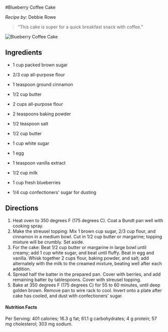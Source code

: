 #Blueberry Coffee Cake

*Recipe by*: Debbie Rowe

> "This cake is super for a quick breakfast snack with coffee."

![Blueberry Coffee Cake](img/Blueberry-Coffee-Cake.jpg) 



## Ingredients

- 1 cup packed brown sugar
- 2/3 cup all-purpose flour
- 1 teaspoon ground cinnamon
- 1/2 cup butter
- 2 cups all-purpose flour
- 2 teaspoons baking powder
- 1/2 teaspoon salt


- 1/2 cup butter
- 1 cup white sugar
- 1 egg
- 1 teaspoon vanilla extract
- 1/2 cup milk
- 1 cup fresh blueberries
- 1/4 cup confectioners' sugar for dusting



## Directions

1. Heat oven to 350 degrees F (175 degrees C). Coat a Bundt pan well with cooking spray.
2. Make the streusel topping: Mix 1 brown cup sugar, 2/3 cup flour, and cinnamon in a medium bowl. Cut in 1/2 cup butter or margarine; topping mixture will be crumbly. Set aside.
3. For the cake: Beat 1/2 cup butter or margarine in large bowl until creamy; add 1 cup white sugar, and beat until fluffy. Beat in egg and vanilla. Whisk together 2 cups flour, baking powder, and salt; add alternately with the milk to the creamed mixture, beating well after each addition.
4. Spread half the batter in the prepared pan. Cover with berries, and add remaining batter by tablespoons. Cover with streusel topping.
5. Bake at 350 degrees F (175 degrees C) for 55 to 60 minutes, until deep golden brown. Remove pan to wire rack to cool. Invert onto a plate after cake has cooled, and dust with confectioners' sugar.



#### Nutrition Facts

Per Serving: 401 calories; 16.3 g fat; 61.1 g carbohydrates; 4 g protein; 57 mg cholesterol; 303 mg sodium.